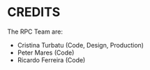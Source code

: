 # CREDITS

The RPC Team are:

* Cristina Turbatu (Code, Design, Production)
* Peter Mares (Code)
* Ricardo Ferreira (Code)

